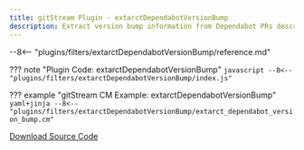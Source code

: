 ```yaml
---
title: gitStream Plugin - extarctDependabotVersionBump
description: Extract version bump information from Dependabot PRs description.
---
```


--8<-- "plugins/filters/extarctDependabotVersionBump/reference.md"

??? note "Plugin Code: extarctDependabotVersionBump"
    ```javascript
    --8<-- "plugins/filters/extarctDependabotVersionBump/index.js"
    ```
    <div class="result" markdown>
    <span>
    </span>
    </div>


??? example "gitStream CM Example: extarctDependabotVersionBump"
    ```yaml+jinja
    --8<-- "plugins/filters/extarctDependabotVersionBump/extarct_dependabot_version_bump.cm"
    ```
    <div class="result" markdown>
    <span>
    </span>
    </div>

[Download Source Code](https://github.com/linear-b/gitstream/tree/main/plugins/filters/extarctDependabotVersionBump)